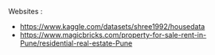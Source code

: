 Websites :
- https://www.kaggle.com/datasets/shree1992/housedata
- https://www.magicbricks.com/property-for-sale-rent-in-Pune/residential-real-estate-Pune
